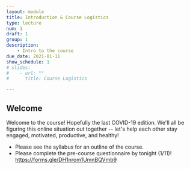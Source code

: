 ```yaml
---
layout: module
title: Introduction & Course Logistics
type: lecture
num: 1
draft: 1
group: 1
description:
    - Intro to the course
due_date: 2021-01-11
show_schedule: 1
# slides:
#    - url: ""
#      title: Course Logistics

---
```


## Welcome
Welcome to the course! Hopefully the last COVID-19 edition. We'll all be figuring this online situation out together -- let's help each other stay engaged, motivated, productive, and healthy! 

* Please see the syllabus for an outline of the course.
* Please complete the pre-course questionnaire by tonight (1/11)! https://forms.gle/DH1nrom1UmnBQVmb9